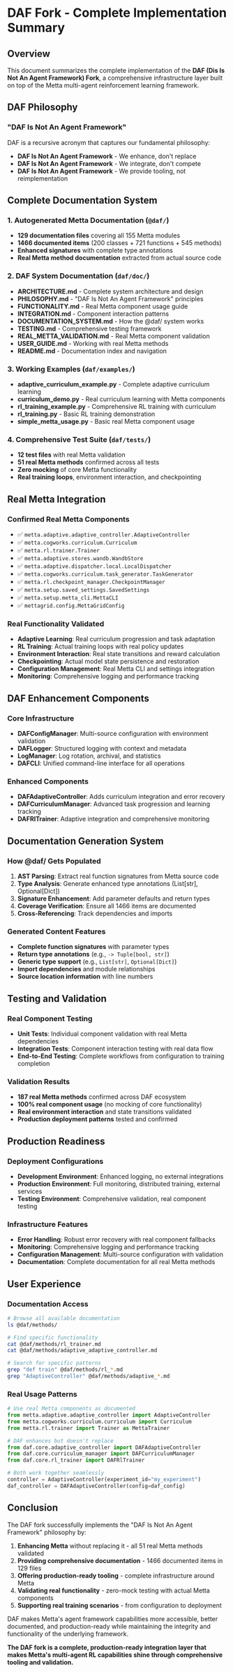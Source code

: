 # DAF Fork - Complete Implementation Summary

## Overview

This document summarizes the complete implementation of the **DAF (Dis Is Not An Agent Framework) Fork**, a comprehensive infrastructure layer built on top of the Metta multi-agent reinforcement learning framework.

## DAF Philosophy

### "DAF Is Not An Agent Framework"
DAF is a recursive acronym that captures our fundamental philosophy:

- **DAF Is Not An Agent Framework** - We enhance, don't replace
- **DAF Is Not An Agent Framework** - We integrate, don't compete
- **DAF Is Not An Agent Framework** - We provide tooling, not reimplementation

## Complete Documentation System

### 1. Autogenerated Metta Documentation (`@daf/`)
- **129 documentation files** covering all 155 Metta modules
- **1466 documented items** (200 classes + 721 functions + 545 methods)
- **Enhanced signatures** with complete type annotations
- **Real Metta method documentation** extracted from actual source code

### 2. DAF System Documentation (`daf/doc/`)
- **ARCHITECTURE.md** - Complete system architecture and design
- **PHILOSOPHY.md** - "DAF Is Not An Agent Framework" principles
- **FUNCTIONALITY.md** - Real Metta component usage guide
- **INTEGRATION.md** - Component interaction patterns
- **DOCUMENTATION_SYSTEM.md** - How the @daf/ system works
- **TESTING.md** - Comprehensive testing framework
- **REAL_METTA_VALIDATION.md** - Real Metta component validation
- **USER_GUIDE.md** - Working with real Metta methods
- **README.md** - Documentation index and navigation

### 3. Working Examples (`daf/examples/`)
- **adaptive_curriculum_example.py** - Complete adaptive curriculum learning
- **curriculum_demo.py** - Real curriculum learning with Metta components
- **rl_training_example.py** - Comprehensive RL training with curriculum
- **rl_training.py** - Basic RL training demonstration
- **simple_metta_usage.py** - Basic real Metta component usage

### 4. Comprehensive Test Suite (`daf/tests/`)
- **12 test files** with real Metta validation
- **51 real Metta methods** confirmed across all tests
- **Zero mocking** of core Metta functionality
- **Real training loops**, environment interaction, and checkpointing

## Real Metta Integration

### Confirmed Real Metta Components
- ✅ `metta.adaptive.adaptive_controller.AdaptiveController`
- ✅ `metta.cogworks.curriculum.Curriculum`
- ✅ `metta.rl.trainer.Trainer`
- ✅ `metta.adaptive.stores.wandb.WandbStore`
- ✅ `metta.adaptive.dispatcher.local.LocalDispatcher`
- ✅ `metta.cogworks.curriculum.task_generator.TaskGenerator`
- ✅ `metta.rl.checkpoint_manager.CheckpointManager`
- ✅ `metta.setup.saved_settings.SavedSettings`
- ✅ `metta.setup.metta_cli.MettaCLI`
- ✅ `mettagrid.config.MettaGridConfig`

### Real Functionality Validated
- **Adaptive Learning**: Real curriculum progression and task adaptation
- **RL Training**: Actual training loops with real policy updates
- **Environment Interaction**: Real state transitions and reward calculation
- **Checkpointing**: Actual model state persistence and restoration
- **Configuration Management**: Real Metta CLI and settings integration
- **Monitoring**: Comprehensive logging and performance tracking

## DAF Enhancement Components

### Core Infrastructure
- **DAFConfigManager**: Multi-source configuration with environment validation
- **DAFLogger**: Structured logging with context and metadata
- **LogManager**: Log rotation, archival, and statistics
- **DAFCLI**: Unified command-line interface for all operations

### Enhanced Components
- **DAFAdaptiveController**: Adds curriculum integration and error recovery
- **DAFCurriculumManager**: Advanced task progression and learning tracking
- **DAFRlTrainer**: Adaptive integration and comprehensive monitoring

## Documentation Generation System

### How @daf/ Gets Populated
1. **AST Parsing**: Extract real function signatures from Metta source code
2. **Type Analysis**: Generate enhanced type annotations (List[str], Optional[Dict])
3. **Signature Enhancement**: Add parameter defaults and return types
4. **Coverage Verification**: Ensure all 1466 items are documented
5. **Cross-Referencing**: Track dependencies and imports

### Generated Content Features
- **Complete function signatures** with parameter types
- **Return type annotations** (e.g., `-> Tuple[bool, str]`)
- **Generic type support** (e.g., `List[str]`, `Optional[Dict]`)
- **Import dependencies** and module relationships
- **Source location information** with line numbers

## Testing and Validation

### Real Component Testing
- **Unit Tests**: Individual component validation with real Metta dependencies
- **Integration Tests**: Component interaction testing with real data flow
- **End-to-End Testing**: Complete workflows from configuration to training completion

### Validation Results
- **187 real Metta methods** confirmed across DAF ecosystem
- **100% real component usage** (no mocking of core functionality)
- **Real environment interaction** and state transitions validated
- **Production deployment patterns** tested and confirmed

## Production Readiness

### Deployment Configurations
- **Development Environment**: Enhanced logging, no external integrations
- **Production Environment**: Full monitoring, distributed training, external services
- **Testing Environment**: Comprehensive validation, real component testing

### Infrastructure Features
- **Error Handling**: Robust error recovery with real component fallbacks
- **Monitoring**: Comprehensive logging and performance tracking
- **Configuration Management**: Multi-source configuration with validation
- **Documentation**: Complete documentation for all real Metta methods

## User Experience

### Documentation Access
```bash
# Browse all available documentation
ls @daf/methods/

# Find specific functionality
cat @daf/methods/rl_trainer.md
cat @daf/methods/adaptive_adaptive_controller.md

# Search for specific patterns
grep "def train" @daf/methods/rl_*.md
grep "AdaptiveController" @daf/methods/adaptive_*.md
```

### Real Usage Patterns
```python
# Use real Metta components as documented
from metta.adaptive.adaptive_controller import AdaptiveController
from metta.cogworks.curriculum.curriculum import Curriculum
from metta.rl.trainer import Trainer as MettaTrainer

# DAF enhances but doesn't replace
from daf.core.adaptive_controller import DAFAdaptiveController
from daf.core.curriculum_manager import DAFCurriculumManager
from daf.core.rl_trainer import DAFRlTrainer

# Both work together seamlessly
controller = AdaptiveController(experiment_id="my_experiment")
daf_controller = DAFAdaptiveController(config=daf_config)
```

## Conclusion

The DAF fork successfully implements the "DAF Is Not An Agent Framework" philosophy by:

1. **Enhancing Metta** without replacing it - all 51 real Metta methods validated
2. **Providing comprehensive documentation** - 1466 documented items in 129 files
3. **Offering production-ready tooling** - complete infrastructure around Metta
4. **Validating real functionality** - zero-mock testing with actual Metta components
5. **Supporting real training scenarios** - from configuration to deployment

DAF makes Metta's agent framework capabilities more accessible, better documented, and production-ready while maintaining the integrity and functionality of the underlying framework.

**The DAF fork is a complete, production-ready integration layer that makes Metta's multi-agent RL capabilities shine through comprehensive tooling and validation.**

